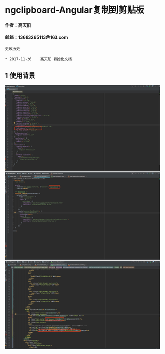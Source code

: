 # ngclipboard-Angular复制到剪贴板

#### 作者：高天阳
#### 邮箱：13683265113@163.com

```angular2html
更改历史

* 2017-11-26	高天阳	初始化文档

```

## 1 使用背景


![](/assets/ngclipboard1.jpeg)
![](/assets/ngclipboard2.jpeg)
![](/assets/ngclipboard3.jpeg)